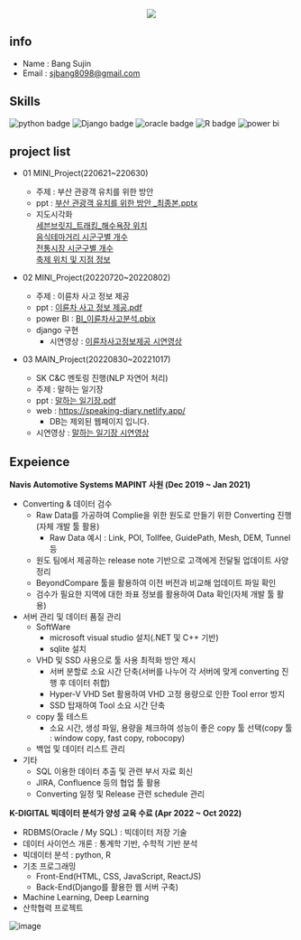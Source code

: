<p align='center'>
  <a href="https://github.com/sujinbang">
    <img src="https://capsule-render.vercel.app/api?type=waving&color=gradient&fontColor=FFFFFF&height=300&section=header&text=SJBANG%20Repository&fontSize=50"/>
  </a>
</p>


## info
- Name : Bang Sujin
- Email : sjbang8098@gmail.com

## Skills 
![python badge](https://img.shields.io/badge/Python-FFD43B?style=for-the-badge&logo=python&logoColor=blue)
![Django badge](https://img.shields.io/badge/Django-092E20?style=for-the-badge&logo=django&logoColor=green)
![oracle badge](https://img.shields.io/badge/Oracle-F80000?style=for-the-badge&logo=Oracle&logoColor=white)
![R badge](https://img.shields.io/badge/R-276DC3?style=for-the-badge&logo=r&logoColor=white)
![power bi](https://img.shields.io/badge/PowerBI-F2C811?style=for-the-badge&logo=Power%20BI&logoColor=white)

## project list
- 01 MINI_Project(220621~220630)<br/>
  - 주제 : 부산 관광객 유치를 위한 방안<br/>
  - ppt : [부산 관광객 유치를 위한 방안 _최종본.pptx](https://github.com/sujinbang/01_MINIPROJECT/blob/main/%EB%B0%9C%ED%91%9C/%EB%B6%80%EC%82%B0%20%EA%B4%80%EA%B4%91%EA%B0%9D%20%EC%9C%A0%EC%B9%98%EB%A5%BC%20%EC%9C%84%ED%95%9C%20%EB%B0%A9%EC%95%88%20_%EC%B5%9C%EC%A2%85%EB%B3%B8.pptx)<br>
  - 지도시각화<br/>
[세븐브릿지_트래킹_해수욕장 위치](https://sujinbang.github.io/NewProject/%EC%84%B8%EB%B8%90%EB%B8%8C%EB%A6%BF%EC%A7%80_%ED%8A%B8%EB%9E%98%ED%82%B9_%ED%95%B4%EC%88%98%EC%9A%95%EC%9E%A5.html)<br/>
[음식테마거리 시군구별 개수](https://sujinbang.github.io/NewProject/%EC%9D%8C%EC%8B%9D%ED%85%8C%EB%A7%88%EA%B1%B0%EB%A6%AC.html)<br/>
[전통시장 시군구별 개수](https://sujinbang.github.io/NewProject/%EC%A0%84%ED%86%B5%EC%8B%9C%EC%9E%A5.html)<br/>
[축제 위치 및 지점 정보](https://sujinbang.github.io/NewProject/%EC%B6%95%EC%A0%9C.html)<br/>

- 02 MINI_Project(20220720~20220802)
  -  주제 : 이륜차 사고 정보 제공<br/>
  -  ppt : [이륜차 사고 정보 제공.pdf](https://github.com/sujinbang/02_MINIPROJECT/tree/main/%EC%9D%B4%EB%A5%9C%EC%B0%A8%EC%82%AC%EA%B3%A0%EC%A0%95%EB%B3%B4%EC%A0%9C%EA%B3%B5/%EB%B0%9C%ED%91%9C)<br>
  -  power BI : [BI_이륜차사고분석.pbix](https://github.com/sujinbang/02_MINIPROJECT/blob/main/BI/BI_%EC%9D%B4%EB%A5%9C%EC%B0%A8%EC%82%AC%EA%B3%A0%EB%B6%84%EC%84%9D.pbix)<br>
  -  django 구현
     - 시연영상 : [이륜차사고정보제공 시연영상](https://github.com/sujinbang/02_MINIPROJECT/tree/main/%EC%8B%9C%EC%97%B0%EC%98%81%EC%83%81) 
- 03 MAIN_Project(20220830~20221017)
  - SK C&C 멘토링 진행(NLP 자연어 처리)<br/>
  - 주제 : 말하는 일기장<br/>
  - ppt : [말하는 일기장.pdf](https://github.com/sujinbang/03_Final_Project/blob/main/%EB%A7%90%ED%95%98%EB%8A%94%EC%9D%BC%EA%B8%B0%EC%9E%A5.pdf)
  - web : https://speaking-diary.netlify.app/ 
    -  DB는 제외된 웹페이지 입니다.
  - 시연영상 : [말하는 일기장 시연영상](https://github.com/sujinbang/03_Final_Project/tree/main/%EC%98%81%EC%83%81)


## Expeience

<b>Navis Automotive Systems MAPINT 사원 (Dec 2019 ~ Jan 2021)</b>


  - Converting & 데이터 검수
    - Raw Data를 가공하여 Complie을 위한 원도로 만들기 위한 Converting 진행(자체 개발 툴 활용)
      - Raw Data 예시 : Link, POI, Tollfee, GuidePath, Mesh, DEM, Tunnel 등
    - 원도 팀에서 제공하는 release note 기반으로 고객에게 전달될 업데이트 사양 정리
    - BeyondCompare 툴을 활용하여 이전 버전과 비교해 업데이트 파일 확인
    - 검수가 필요한 지역에 대한 좌표 정보를 활용하여 Data 확인(자체 개발 툴 활용)
  - 서버 관리 및 데이터 품질 관리
    - SoftWare
      - microsoft visual studio 설치(.NET 및 C++ 기반)
      - sqlite 설치
    - VHD 및 SSD 사용으로 툴 사용 최적화 방안 제시
      - 서버 분할로 소요 시간 단축(서버를 나누어 각 서버에 맞게 converting 진행 후 데이터 취합)
      - Hyper-V VHD Set 활용하여 VHD 고정 용량으로 인한 Tool error 방지
      - SSD 탑재하여 Tool 소요 시간 단축 
    - copy 툴 테스트
      - 소요 시간, 생성 파일, 용량을 체크하여 성능이 좋은 copy 툴 선택(copy 툴 : window copy,  fast copy, robocopy)
    - 백업 및 데이터 리스트 관리
  - 기타
    - SQL 이용한 데이터 추출 및 관련 부서 자료 회신
    - JIRA, Confluence 등의 협업 툴 활용
    - Converting 일정 및 Release 관련 schedule 관리






<b>K-DIGITAL 빅데이터 분석가 양성 교육 수료 (Apr 2022 ~ Oct 2022)</b>
  - RDBMS(Oracle / My SQL) : 빅데이터 저장 기술
  - 데이터 사이언스 개론 : 통계학 기반, 수학적 기반 분석
  - 빅데이터 분석 : python, R
  - 기초 프로그래밍
     - Front-End(HTML, CSS, JavaScript, ReactJS)
     - Back-End(Django를 활용한 웹 서버 구축)
  - Machine Learning, Deep Learning
  - 산학협력 프로젝트



![image](https://user-images.githubusercontent.com/104615408/193172445-6c6ccbed-38c1-454e-a75c-089d3bd7d827.png)







<!--
**sujinbang/sujinbang** is a ✨ _special_ ✨ repository because its `README.md` (this file) appears on your GitHub profile.

Here are some ideas to get you started:

- 🔭 I’m currently working on ...
- 🌱 I’m currently learning ...
- 👯 I’m looking to collaborate on ...
- 🤔 I’m looking for help with ...
- 💬 Ask me about ...
- 📫 How to reach me: ...
- 😄 Pronouns: ...
- ⚡ Fun fact: ...
-->
